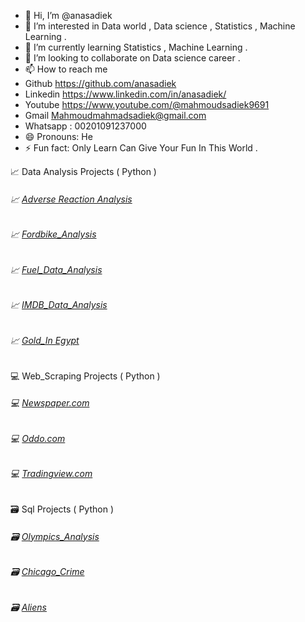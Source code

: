 - 👋 Hi, I’m @anasadiek
- 👀 I’m interested in Data world , Data science , Statistics , Machine Learning  .
- 🌱 I’m currently learning  Statistics , Machine Learning . 
- 💞️ I’m looking to collaborate on Data science career .
- 📫 How to reach me
- Github   https://github.com/anasadiek
- Linkedin https://www.linkedin.com/in/anasadiek/
- Youtube  https://www.youtube.com/@mahmoudsadiek9691
- Gmail    Mahmoudmahmadsadiek@gmail.com
- Whatsapp :  00201091237000
- 😄 Pronouns: He 
- ⚡ Fun fact: Only Learn Can Give Your Fun In This World . 

📈 Data Analysis Projects ( Python ) 
###### 📈 [Adverse Reaction Analysis](https://github.com/anasadiek/python/tree/main/India_Rains)
###### 📈 [Fordbike_Analysis](https://github.com/anasadiek/python/tree/main/FordBike_Anasadiek)
###### 📈 [Fuel_Data_Analysis](https://github.com/anasadiek/python/tree/main/Fuel_Data_Analysis)
###### 📈 [IMDB_Data_Analysis](https://github.com/anasadiek/python/tree/main/IMDB_Movies_Data)
###### 📈 [Gold_In Egypt](https://github.com/anasadiek/python/tree/main/gold%20in%20egypt)

💻 Web_Scraping Projects ( Python ) 
###### 💻 [Newspaper.com](https://github.com/anasadiek/python/blob/main/newpaper)
###### 💻 [Oddo.com](https://github.com/anasadiek/python/blob/main/oddo%20scrap)
###### 💻 [Tradingview.com](https://github.com/anasadiek/python/blob/main/tradingview)


🗃️ Sql Projects ( Python ) 
###### 🗃️ [Olympics_Analysis](https://github.com/anasadiek/olympics)
###### 🗃️ [Chicago_Crime](https://github.com/anasadiek/chicago-crime-)
###### 🗃️ [Aliens](https://github.com/anasadiek/aliens)








<!---
anasadiek/anasadiek is a ✨ special ✨ repository because its `README.md` (this file) appears on your GitHub profile.
You can click the Preview link to take a look at your changes.
--->
